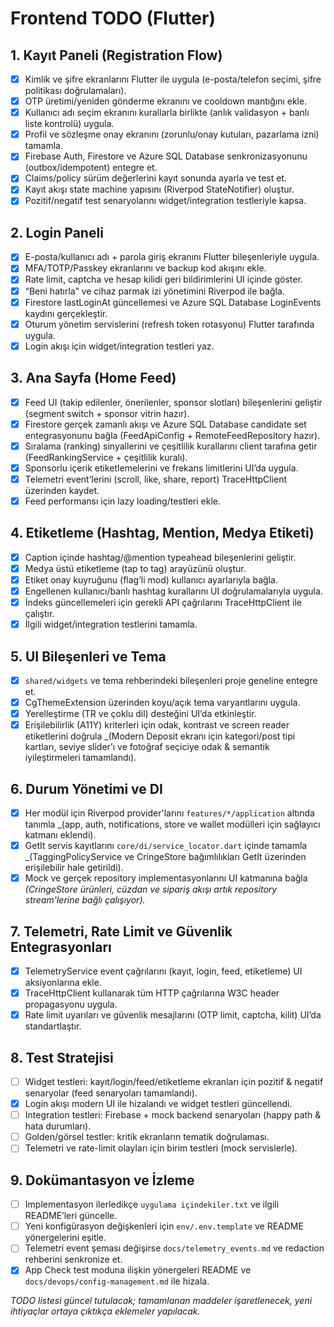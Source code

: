 # Frontend TODO (Flutter)

## 1. Kayıt Paneli (Registration Flow)

- [x] Kimlik ve şifre ekranlarını Flutter ile uygula (e-posta/telefon seçimi, şifre politikası doğrulamaları).
- [x] OTP üretimi/yeniden gönderme ekranını ve cooldown mantığını ekle.
- [x] Kullanıcı adı seçim ekranını kurallarla birlikte (anlık validasyon + banlı liste kontrolü) uygula.
- [x] Profil ve sözleşme onay ekranını (zorunlu/onay kutuları, pazarlama izni) tamamla.
- [x] Firebase Auth, Firestore ve Azure SQL Database senkronizasyonunu (outbox/idempotent) entegre et.
- [x] Claims/policy sürüm değerlerini kayıt sonunda ayarla ve test et.
- [x] Kayıt akışı state machine yapısını (Riverpod StateNotifier) oluştur.
- [x] Pozitif/negatif test senaryolarını widget/integration testleriyle kapsa.

## 2. Login Paneli

- [x] E-posta/kullanıcı adı + parola giriş ekranını Flutter bileşenleriyle uygula.
- [x] MFA/TOTP/Passkey ekranlarını ve backup kod akışını ekle.
- [x] Rate limit, captcha ve hesap kilidi geri bildirimlerini UI içinde göster.
- [x] “Beni hatırla” ve cihaz parmak izi yönetimini Riverpod ile bağla.
- [x] Firestore lastLoginAt güncellemesi ve Azure SQL Database LoginEvents kaydını gerçekleştir.
- [x] Oturum yönetim servislerini (refresh token rotasyonu) Flutter tarafında uygula.
- [x] Login akışı için widget/integration testleri yaz.

## 3. Ana Sayfa (Home Feed)

- [x] Feed UI (takip edilenler, önerilenler, sponsor slotları) bileşenlerini geliştir (segment switch + sponsor vitrin hazır).
- [x] Firestore gerçek zamanlı akışı ve Azure SQL Database candidate set entegrasyonunu bağla (FeedApiConfig + RemoteFeedRepository hazır).
- [x] Sıralama (ranking) sinyallerini ve çeşitlilik kurallarını client tarafına getir (FeedRankingService + çeşitlilik kuralı).
- [x] Sponsorlu içerik etiketlemelerini ve frekans limitlerini UI’da uygula.
- [x] Telemetri event’lerini (scroll, like, share, report) TraceHttpClient üzerinden kaydet.
- [x] Feed performansı için lazy loading/testleri ekle.

## 4. Etiketleme (Hashtag, Mention, Medya Etiketi)

- [x] Caption içinde hashtag/@mention typeahead bileşenlerini geliştir.
- [x] Medya üstü etiketleme (tap to tag) arayüzünü oluştur.
- [x] Etiket onay kuyruğunu (flag’li mod) kullanıcı ayarlarıyla bağla.
- [x] Engellenen kullanıcı/banlı hashtag kurallarını UI doğrulamalarıyla uygula.
- [x] İndeks güncellemeleri için gerekli API çağrılarını TraceHttpClient ile çalıştır.
- [x] İlgili widget/integration testlerini tamamla.

## 5. UI Bileşenleri ve Tema

- [x] `shared/widgets` ve tema rehberindeki bileşenleri proje geneline entegre et.
- [x] CgThemeExtension üzerinden koyu/açık tema varyantlarını uygula.
- [x] Yerelleştirme (TR ve çoklu dil) desteğini UI’da etkinleştir.
- [x] Erişilebilirlik (A11Y) kriterleri için odak, kontrast ve screen reader etiketlerini doğrula _(Modern Deposit ekranı için kategori/post tipi kartları, seviye slider’ı ve fotoğraf seçiciye odak & semantik iyileştirmeleri tamamlandı).

## 6. Durum Yönetimi ve DI

- [x] Her modül için Riverpod provider'larını `features/*/application` altında tanımla _(app, auth, notifications, store ve wallet modülleri için sağlayıcı katmanı eklendi).
- [x] GetIt servis kayıtlarını `core/di/service_locator.dart` içinde tamamla _(TaggingPolicyService ve CringeStore bağımlılıkları GetIt üzerinden erişilebilir hale getirildi).
- [x] Mock ve gerçek repository implementasyonlarını UI katmanına bağla _(CringeStore ürünleri, cüzdan ve sipariş akışı artık repository stream'lerine bağlı çalışıyor)._

## 7. Telemetri, Rate Limit ve Güvenlik Entegrasyonları

- [x] TelemetryService event çağrılarını (kayıt, login, feed, etiketleme) UI aksiyonlarına ekle.
- [x] TraceHttpClient kullanarak tüm HTTP çağrılarına W3C header propagasyonu uygula.
- [x] Rate limit uyarıları ve güvenlik mesajlarını (OTP limit, captcha, kilit) UI’da standartlaştır.

## 8. Test Stratejisi

- [ ] Widget testleri: kayıt/login/feed/etiketleme ekranları için pozitif & negatif senaryolar (feed senaryoları tamamlandı).
- [x] Login akışı modern UI ile hizalandı ve widget testleri güncellendi.
- [ ] Integration testleri: Firebase + mock backend senaryoları (happy path & hata durumları).
- [ ] Golden/görsel testler: kritik ekranların tematik doğrulaması.
- [ ] Telemetri ve rate-limit olayları için birim testleri (mock servislerle).

## 9. Dokümantasyon ve İzleme

- [ ] Implementasyon ilerledikçe `uygulama içindekiler.txt` ve ilgili README’leri güncelle.
- [ ] Yeni konfigürasyon değişkenleri için `env/.env.template` ve README yönergelerini eşitle.
- [ ] Telemetri event şeması değişirse `docs/telemetry_events.md` ve redaction rehberini senkronize et.
- [x] App Check test moduna ilişkin yönergeleri README ve `docs/devops/config-management.md` ile hizala.

_TODO listesi güncel tutulacak; tamamlanan maddeler işaretlenecek, yeni ihtiyaçlar ortaya çıktıkça eklemeler yapılacak._
